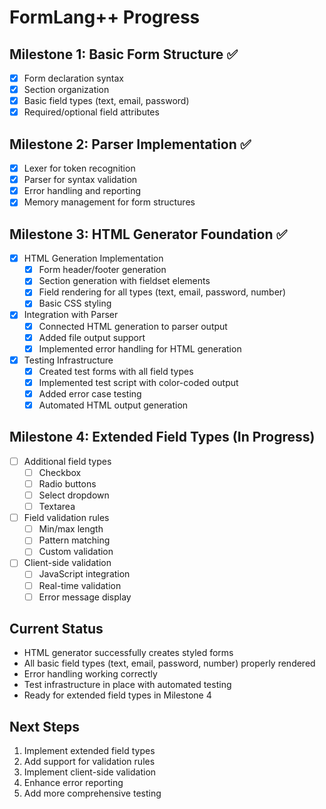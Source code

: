# FormLang++ Progress

## Milestone 1: Basic Form Structure ✅
- [x] Form declaration syntax
- [x] Section organization
- [x] Basic field types (text, email, password)
- [x] Required/optional field attributes

## Milestone 2: Parser Implementation ✅
- [x] Lexer for token recognition
- [x] Parser for syntax validation
- [x] Error handling and reporting
- [x] Memory management for form structures

## Milestone 3: HTML Generator Foundation ✅
- [x] HTML Generation Implementation
  - [x] Form header/footer generation
  - [x] Section generation with fieldset elements
  - [x] Field rendering for all types (text, email, password, number)
  - [x] Basic CSS styling
- [x] Integration with Parser
  - [x] Connected HTML generation to parser output
  - [x] Added file output support
  - [x] Implemented error handling for HTML generation
- [x] Testing Infrastructure
  - [x] Created test forms with all field types
  - [x] Implemented test script with color-coded output
  - [x] Added error case testing
  - [x] Automated HTML output generation

## Milestone 4: Extended Field Types (In Progress)
- [ ] Additional field types
  - [ ] Checkbox
  - [ ] Radio buttons
  - [ ] Select dropdown
  - [ ] Textarea
- [ ] Field validation rules
  - [ ] Min/max length
  - [ ] Pattern matching
  - [ ] Custom validation
- [ ] Client-side validation
  - [ ] JavaScript integration
  - [ ] Real-time validation
  - [ ] Error message display

## Current Status
- HTML generator successfully creates styled forms
- All basic field types (text, email, password, number) properly rendered
- Error handling working correctly
- Test infrastructure in place with automated testing
- Ready for extended field types in Milestone 4

## Next Steps
1. Implement extended field types
2. Add support for validation rules
3. Implement client-side validation
4. Enhance error reporting
5. Add more comprehensive testing 